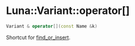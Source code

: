 # Luna::Variant::operator[]

```c++
Variant & operator[](const Name &k)
```

Shortcut for [find_or_insert](class_luna_1_1_variant_1a8a9ac8c2e242926ff3f074e23adb3ff8.md). 


